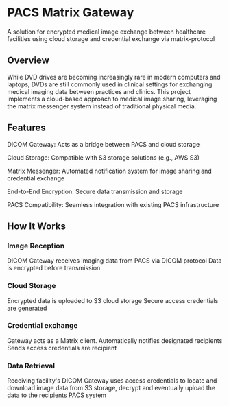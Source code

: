 # PACS Matrix Gateway

A solution for encrypted medical image exchange between healthcare facilities using cloud storage and credential exchange via matrix-protocol 

## Overview
While DVD drives are becoming increasingly rare in modern computers and laptops, DVDs are still commonly used in clinical settings for exchanging medical imaging data between practices and clinics. This project implements a cloud-based approach to medical image sharing, leveraging the matrix messenger system instead of traditional physical media.

## Features

DICOM Gateway: Acts as a bridge between PACS and cloud storage

Cloud Storage: Compatible with S3 storage solutions (e.g., AWS S3)

Matrix Messenger: Automated notification system for image sharing and credential exchange

End-to-End Encryption: Secure data transmission and storage

PACS Compatibility: Seamless integration with existing PACS infrastructure

## How It Works

### Image Reception

DICOM Gateway receives imaging data from PACS via DICOM protocol
Data is encrypted before transmission.

### Cloud Storage

Encrypted data is uploaded to S3 cloud storage
Secure access credentials are generated

### Credential exchange

Gateway acts as a Matrix client. 
Automatically notifies designated recipients
Sends access credentials are recipient

### Data Retrieval

Receiving facility's DICOM Gateway uses access credentials to 
locate and download image data from S3 storage, decrypt and 
eventually upload the data to the recipients PACS system
